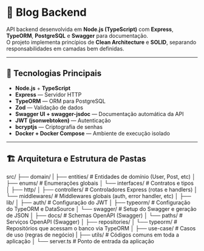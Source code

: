 # 📰 Blog Backend

API backend desenvolvida em **Node.js (TypeScript)** com **Express**, **TypeORM**, **PostgreSQL** e **Swagger** para documentação.  
O projeto implementa princípios de **Clean Architecture** e **SOLID**, separando responsabilidades em camadas bem definidas.

---

## 🚀 Tecnologias Principais

- **Node.js** + **TypeScript**
- **Express** — Servidor HTTP
- **TypeORM** — ORM para PostgreSQL
- **Zod** — Validação de dados
- **Swagger UI + swagger-jsdoc** — Documentação automática da API
- **JWT (jsonwebtoken)** — Autenticação
- **bcryptjs** — Criptografia de senhas
- **Docker + Docker Compose** — Ambiente de execução isolado

---

## 🏗️ Arquitetura e Estrutura de Pastas

src/
├── domain/
|	├── entities/ # Entidades de domínio (User, Post, etc)
│ 	├── enums/ # Enumerações globais
│ 	└── interfaces/ # Contratos e tipos
│
├── http/
│ 	├── controllers/ # Controladores Express (rotas e handlers)
│ 	└── middlewares/ # Middlewares globais (auth, error handler, etc)
│
├── lib/
│ 	├── auth/ # Configuração do JWT
│ 	├── typeorm/ # Configuração do TypeORM e DataSource
│ 	└── swagger/ # Setup do Swagger e geração de JSON
│ 			├── docs/ # Schemas OpenAPI (Swagger)
│ 			└── paths/ # Serviços OpenAPI (Swagger)
│
├── repositories/
│ 	└── typeorm/ # Repositórios que acessam o banco via TypeORM
│
├── use-case/ # Casos de uso (regras de negócio)
|
├── utils/ # Códigos comuns em toda a aplicação
│
└── server.ts # Ponto de entrada da aplicação
